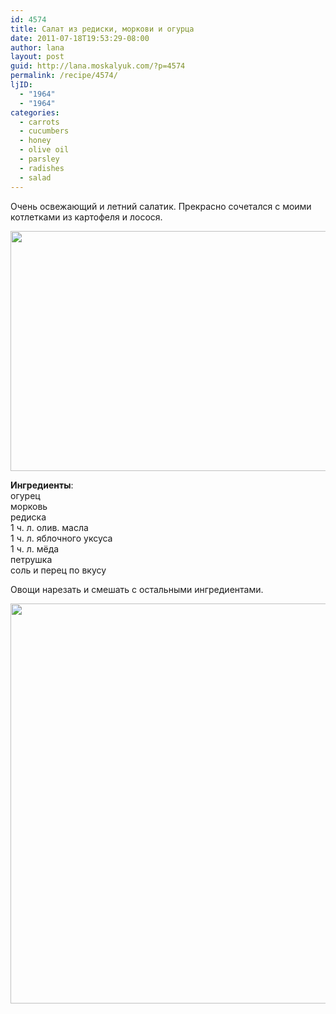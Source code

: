 ```yaml
---
id: 4574
title: Салат из редиски, моркови и огурца
date: 2011-07-18T19:53:29-08:00
author: lana
layout: post
guid: http://lana.moskalyuk.com/?p=4574
permalink: /recipe/4574/
ljID:
  - "1964"
  - "1964"
categories:
  - carrots
  - cucumbers
  - honey
  - olive oil
  - parsley
  - radishes
  - salad
---
```

Очень освежающий и летний салатик. Прекрасно сочетался с моими котлетками из картофеля и лосося.

<img loading="lazy" class="alignnone" title="cucumber and radish salad" src="http://farm7.static.flickr.com/6015/5952581801_7e3ff45352_z.jpg" alt="" width="640" height="384" /> 

**Ингредиенты**:  
огурец  
морковь  
редиска  
1 ч. л. олив. масла  
1 ч. л. яблочного уксуса  
1 ч. л. мёда  
петрушка  
соль и перец по вкусу

Овощи нарезать и смешать с остальными ингредиентами.

<img loading="lazy" class="alignnone" title="radishes and cucumber salad" src="http://farm7.static.flickr.com/6002/5952582595_6b05186914_z.jpg" alt="" width="514" height="640" />